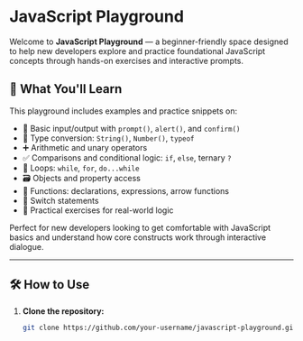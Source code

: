 # JavaScript Playground

Welcome to **JavaScript Playground** — a beginner-friendly space designed to help new developers explore and practice foundational JavaScript concepts through hands-on exercises and interactive prompts.

## 🌟 What You'll Learn

This playground includes examples and practice snippets on:

- 🧠 Basic input/output with `prompt()`, `alert()`, and `confirm()`
- 🔁 Type conversion: `String()`, `Number()`, `typeof`
- ➕ Arithmetic and unary operators
- ✅ Comparisons and conditional logic: `if`, `else`, ternary `?`
- 🔄 Loops: `while`, `for`, `do...while`
- 🗃️ Objects and property access
- 🧮 Functions: declarations, expressions, arrow functions
- 🧪 Switch statements
- 🎯 Practical exercises for real-world logic

Perfect for new developers looking to get comfortable with JavaScript basics and understand how core constructs work through interactive dialogue.

---

## 🛠️ How to Use

1. **Clone the repository:**

   ```bash
   git clone https://github.com/your-username/javascript-playground.git

